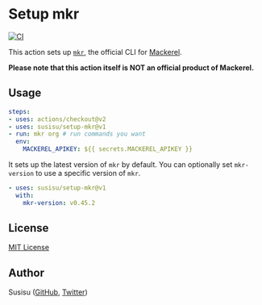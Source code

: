 # Setup mkr
[![CI](https://github.com/susisu/setup-mkr/workflows/CI/badge.svg)](https://github.com/susisu/setup-mkr/actions?query=workflow%3ACI)

This action sets up [`mkr`](https://github.com/mackerelio/mkr), the official CLI for [Mackerel](https://en.mackerel.io/).

**Please note that this action itself is NOT an official product of Mackerel.**

## Usage
``` yml
steps:
- uses: actions/checkout@v2
- uses: susisu/setup-mkr@v1
- run: mkr org # run commands you want
  env:
    MACKEREL_APIKEY: ${{ secrets.MACKEREL_APIKEY }}
```

It sets up the latest version of `mkr` by default. You can optionally set `mkr-version` to use a specific version of `mkr`.

``` yml
- uses: susisu/setup-mkr@v1
  with:
    mkr-version: v0.45.2
```

## License
[MIT License](http://opensource.org/licenses/mit-license.php)

## Author
Susisu ([GitHub](https://github.com/susisu), [Twitter](https://twitter.com/susisu2413))
